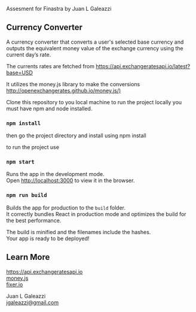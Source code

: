 Assesment for Finastra by Juan L Galeazzi


## Currency Converter

A currency converter that converts a user's selected base currency and outputs the equivalent money value of the exchange currency using the current day’s rate.

The currents rates are fetched from <https://api.exchangeratesapi.io/latest?base=USD>

It utilizes the money.js library to make the conversions <http://openexchangerates.github.io/money.js/)>

 Clone this repository to you local machine
to run the project locally you must have npm and node installed.

### `npm install`
then go the project directory and install using npm install

to run the project use  

### `npm start`

Runs the app in the development mode.<br />
Open [http://localhost:3000](http://localhost:3000) to view it in the browser.


### `npm run build`

Builds the app for production to the `build` folder.<br />
It correctly bundles React in production mode and optimizes the build for the best performance.

The build is minified and the filenames include the hashes.<br />
Your app is ready to be deployed!

## Learn More
[https://api.exchangeratesapi.io ](https://api.exchangeratesapi.io/latest?base=USD) <br/>
[money.js](http://openexchangerates.github.io/money.js) <br/>
[fixer.io](https://fixer.io)


Juan L Galeazzi<br/>
<jgaleazzi@gmail.com>
